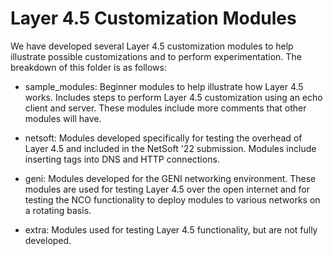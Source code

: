 # Layer 4.5 Customization Modules

We have developed several Layer 4.5 customization modules to help illustrate possible customizations and to perform experimentation.  The breakdown of this folder is as follows:

* sample_modules: Beginner modules to help illustrate how Layer 4.5 works.  Includes steps to perform Layer 4.5 customization using an echo client and server.  These modules include more comments that other modules will have.

* netsoft: Modules developed specifically for testing the overhead of Layer 4.5 and included in the NetSoft '22 submission.  Modules include inserting tags into DNS and HTTP connections.

* geni: Modules developed for the GENI networking environment.  These modules are used for testing Layer 4.5 over the open internet and for testing the NCO functionality to deploy modules to various networks on a rotating basis.


* extra: Modules used for testing Layer 4.5 functionality, but are not fully developed.
